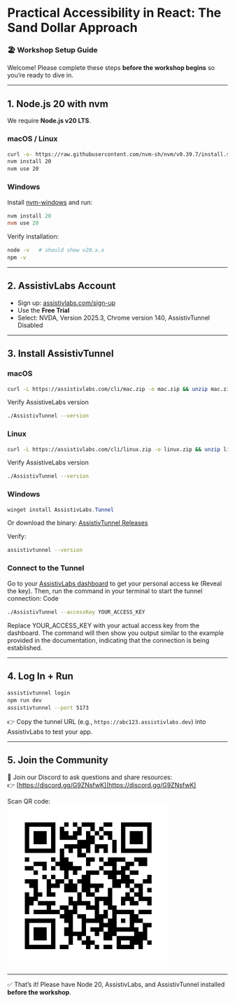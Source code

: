 # Practical Accessibility in React: The Sand Dollar Approach  

### 🏖 Workshop Setup Guide

Welcome! Please complete these steps **before the workshop begins** so you’re ready to dive in.  

---

## 1. Node.js 20 with nvm

We require **Node.js v20 LTS**.

### macOS / Linux

```bash
curl -o- https://raw.githubusercontent.com/nvm-sh/nvm/v0.39.7/install.sh | bash
nvm install 20
nvm use 20
```

### Windows

Install [nvm-windows](https://github.com/coreybutler/nvm-windows) and run:

```powershell
nvm install 20
nvm use 20
```

Verify installation:

```bash
node -v   # should show v20.x.x
npm -v
```

---

## 2. AssistivLabs Account

- Sign up: [assistivlabs.com/sign-up](https://assistivlabs.com/sign-up)  
- Use the **Free Trial**
- Select: NVDA, Version 2025.3, Chrome version 140, AssistivTunnel Disabled

---

## 3. Install AssistivTunnel

### macOS

```bash
curl -L https://assistivlabs.com/cli/mac.zip -o mac.zip && unzip mac.zip && rm mac.zip && ./AssistivTunnel --version && echo 'Install complete!'.
```

Verify AssistiveLabs version
```bash
./AssistivTunnel --version
```

### Linux

```bash
curl -L https://assistivlabs.com/cli/linux.zip -o linux.zip && unzip linux.zip && rm linux.zip && ./AssistivTunnel --version && echo 'Install complete!'.
```

Verify AssistiveLabs version
```bash
./AssistivTunnel --version
```

### Windows

```powershell
winget install AssistivLabs.Tunnel
```

Or download the binary: [AssistivTunnel Releases](https://github.com/assistivlabs/tunnel/releases)

Verify:

```bash
assistivtunnel --version
```

### Connect to the Tunnel
Go to your [AssistivLabs dashboard](https://assistivlabs.com/dashboard) to get your personal access ke (Reveal the key). Then, run the command in your terminal to start the tunnel connection: 
Code

```bash
./AssistivTunnel --accessKey YOUR_ACCESS_KEY
```

Replace YOUR_ACCESS_KEY with your actual access key from the dashboard. The command will then show you output similar to the example provided in the documentation, indicating that the connection is being established. 

---

## 4. Log In + Run

```bash
assistivtunnel login
npm run dev
assistivtunnel --port 5173
```

👉 Copy the tunnel URL (e.g., `https://abc123.assistivlabs.dev`) into AssistivLabs to test your app.

---

## 5. Join the Community

💬 Join our Discord to ask questions and share resources:  
👉 [https://discord.gg/G9ZNsfwK](https://discord.gg/G9ZNsfwK)

Scan QR code:  
![Discord QR Code](discord-qr.png)

---

✅ That’s it! Please have Node 20, AssistivLabs, and AssistivTunnel installed **before the workshop**.
